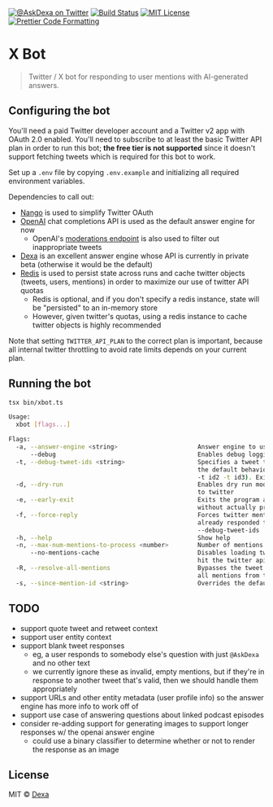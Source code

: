 <p>
  <a href="https://twitter.com/AskDexa"><img alt="@AskDexa on Twitter" src="https://img.shields.io/badge/twitter-@AskDexa-blue" /></a>
  <a href="https://github.com/dexaai/xbot/actions/workflows/test.yml"><img alt="Build Status" src="https://github.com/dexaai/xbot/actions/workflows/main.yml/badge.svg" /></a>
  <a href="https://github.com/dexaai/xbot/blob/main/license"><img alt="MIT License" src="https://img.shields.io/badge/license-MIT-blue" /></a>
  <a href="https://prettier.io"><img alt="Prettier Code Formatting" src="https://img.shields.io/badge/code_style-prettier-brightgreen.svg" /></a>
</p>

# X Bot <!-- omit from toc -->

> Twitter / X bot for responding to user mentions with AI-generated answers.

## Configuring the bot

You'll need a paid Twitter developer account and a Twitter v2 app with OAuth 2.0 enabled. You'll need to subscribe to at least the basic Twitter API plan in order to run this bot; **the free tier is not supported** since it doesn't support fetching tweets which is required for this bot to work.

Set up a `.env` file by copying `.env.example` and initializing all required environment variables.

Dependencies to call out:

- [Nango](https://www.nango.dev) is used to simplify Twitter OAuth
- [OpenAI](https://platform.openai.com/overview) chat completions API is used as the default answer engine for now
  - OpenAI's [moderations endpoint](https://platform.openai.com/docs/guides/moderation) is also used to filter out inappropriate tweets
- [Dexa](https://dexa.ai) is an excellent answer engine whose API is currently in private beta (otherwise it would be the default)
- [Redis](https://redis.io) is used to persist state across runs and cache twitter objects (tweets, users, mentions) in order to maximize our use of twitter API quotas
  - Redis is optional, and if you don't specify a redis instance, state will be "persisted" to an in-memory store
  - However, given twitter's quotas, using a redis instance to cache twitter objects is highly recommended

Note that setting `TWITTER_API_PLAN` to the correct plan is important, because all internal twitter throttling to avoid rate limits depends on your current plan.

## Running the bot

```bash
tsx bin/xbot.ts
```

```sh
Usage:
  xbot [flags...]

Flags:
  -a, --answer-engine <string>                      Answer engine to use (openai of dexa) (default: "openai")
      --debug                                       Enables debug logging
  -t, --debug-tweet-ids <string>                    Specifies a tweet to process instead of responding to mentions with
                                                    the default behavior. Multiple tweets ids can be specified (-t id1
                                                    -t id2 -t id3). Exits after processing the specified tweets.
  -d, --dry-run                                     Enables dry run mode, which will not tweet or make any POST requests
                                                    to twitter
  -e, --early-exit                                  Exits the program after resolving the first batch of mentions, but
                                                    without actually processing them or tweeting anything
  -f, --force-reply                                 Forces twitter mention validation to succeed, even if the bot has
                                                    already responded to a mention; very useful in combination with
                                                    --debug-tweet-ids
  -h, --help                                        Show help
  -n, --max-num-mentions-to-process <number>        Number of mentions to process per batch (default: 10)
      --no-mentions-cache                           Disables loading twitter mentions from the cache (which will always
                                                    hit the twitter api)
  -R, --resolve-all-mentions                        Bypasses the tweet mention cache and since mention id state to fetch
                                                    all mentions from the twitter api
  -s, --since-mention-id <string>                   Overrides the default since mention id
```

## TODO

- support quote tweet and retweet context
- support user entity context
- support blank tweet responses
  - eg, a user responds to somebody else's question with just `@AskDexa` and no other text
  - we currently ignore these as invalid, empty mentions, but if they're in response to another tweet that's valid, then we should handle them appropriately
- support URLs and other entity metadata (user profile info) so the answer engine has more info to work off of
- support use case of answering questions about linked podcast episodes
- consider re-adding support for generating images to support longer responses w/ the openai answer engine
  - could use a binary classifier to determine whether or not to render the response as an image

## License

MIT © [Dexa](https://dexa.ai)
